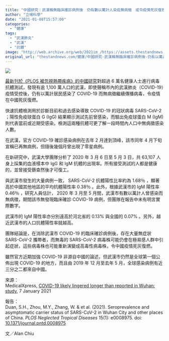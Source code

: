 ```yaml
---
title: "中國研究：武漢稱無臨床確診病例後　仍有數以萬計人染疫無病徵　或令疫情死灰復燃"
author: "立場科學"
date: "2021-01-08T15:57:00"
categories:
  - "健康"
tags:
  - "武漢肺炎"
  - "武漢"
  - "抗體"
image: "http://web.archive.org/web/2021im_/https://assets.thestandnews.com/media/photos/20200423-0720copy_35j0j_yfUyf_5Z6u7s9.png"
original_url: "thestandnews.com/健康/中國研究-武漢稱無臨床確診病例後-仍有以萬近人染疫無病徵-或令疫情死灰復燃"
---
```

![](http://web.archive.org/web/2021im_/https://assets.thestandnews.com/media/photos/20200423-0720copy_35j0j_yfUyf_5Z6u7s9.png)

[最新刊於《PLOS 被忽視熱帶疾病》的中國研究](http://web.archive.org/web/20211121164521/https://doi.org/10.1371/journal.pntd.0008975)對超過 6 萬名健康人士進行病毒抗體測試，發現有逾 1,100 萬人口的武漢，即使聲稱市內的武漢肺炎（COVID-19）疫情受控後，仍有以萬計居民感染了 COVID-19 而無病徵繼續傳播病毒，令疫情在中國死灰復燃。

快速抗體檢測用於診斷目前和過去感染導致 COVID-19 的冠狀病毒 SARS-CoV-2 ；陽性免疫球蛋白 G (IgG) 結果顯示測試先前曾感染，而驗出免疫球蛋白 M (IgM) 則代表當前或近期受感染。檢測這兩種抗體可更了解一段時間內人口中無病徵感染人數。

在武漢，官方 COVID-19 確診感染病例在去年 2 月達到頂峰，該市同年 4 月下旬宣稱已再無病例，但隨後幾個月曾出現了零星病例。

在新研究中，武漢大學團隊分析了 2020 年 3 月 6 日至 5 月 3 日，共 63,107 人身上採集的血液樣本中 IgG 和 IgM 抗體的出現率。所有接受測試的人都是健康的，並曾接受篩查然後才可復工。

與武漢市發生的大量病例一致， SARS-CoV-2 抗體陽性比率約為 1.68％ ，顯著高於中國其他地區的平均抗體陽性率 0.38％ 。此外，根據武漢市的 IgM 陽性率 0.46％ ，研究人員估計， 2020 年 3 月至 5 月間，武漢市有數以萬計人曾感染而無病徵，期間該市無發現臨床確診 COVID-19 病例，但團隊在報告中未有明言實際數字。

武漢市的 IgM 陽性率亦分別遠高於河北省的 0.13% 與全國的 0.07% 。另外，越近武漢市的人口抗體陽性率就越高。

團隊結論是，在消除武漢市 COVID-19 的臨床確診病例後，存在大量無症狀 SARS-CoV-2 攜帶者，而無毒的 SARS-CoV-2 病毒株可能仍會在極易感人群中引起症狀，這些病毒株也可能重新演變成高毒性病毒株，令中國疫情死灰復燃。

雖然官方近期加強 COVID-19 非源自中國的論述，但武漢市仍然是全球第一個公佈出現 COVID-19 的地方，而且由 2019 年 12 月至去年 5 月，全球感染病例有近三分之二都來自中國。

來源：  
MedicalXpress, [COVID-19 likely lingered longer than reported in Wuhan: study](http://web.archive.org/web/20211121164521/https://medicalxpress.com/news/2021-01-covid-lingered-longer-wuhan.html), 7 January 2021

報告：  
Duan, S.H., Zhou, M.Y., Zhang, W. & et al. (2021). Seroprevalence and asymptomatic carrier status of SARS-CoV-2 in Wuhan City and other places of China. _PLOS Neglected Tropical Diseases_ 15(1): e0008975. doi: [10.1371/journal.pntd.0008975](http://web.archive.org/web/20211121164521/https://doi.org/10.1371/journal.pntd.0008975)

文／Alan Chiu